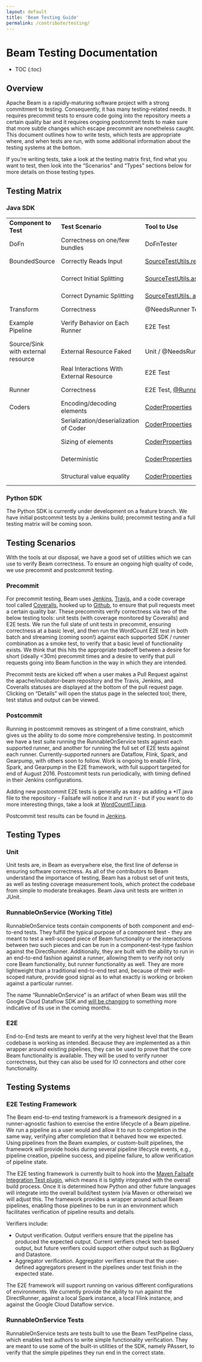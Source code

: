 ```yaml
---
layout: default
title: 'Beam Testing Guide'
permalink: /contribute/testing/
---
```


# Beam Testing Documentation

* TOC
{:toc}

## Overview

Apache Beam is a rapidly-maturing software project with a strong
commitment to testing. Consequently, it has many testing-related needs. It
requires precommit tests to ensure code going into the repository meets a
certain quality bar and it requires ongoing postcommit tests to make sure that
more subtle changes which escape precommit are nonetheless caught. This document
outlines how to write tests, which tests are appropriate where, and when tests
are run, with some additional information about the testing systems at the
bottom.

If you’re writing tests, take a look at the testing matrix first, find what you
want to test, then look into the “Scenarios” and “Types” sections below for more
details on those testing types.

## Testing Matrix

### Java SDK

<table>
  <tr>
   <td><strong>Component to Test</strong>
   </td>
   <td><strong>Test Scenario</strong>
   </td>
   <td><strong>Tool to Use</strong>
   </td>
   <td><strong>Link to Example</strong>
   </td>
   <td><strong>Type</strong>
   </td>
   <td><strong>Runs In</strong>
   </td>
  </tr>
  <tr>
   <td>DoFn
   </td>
   <td>Correctness on one/few bundles
   </td>
   <td>DoFnTester
   </td>
   <td><a href="https://github.com/apache/beam/blob/master/sdks/java/io/google-cloud-platform/src/test/java/org/apache/beam/sdk/io/gcp/bigquery/BigQueryIOTest.java#L1325">BigQueryIOTest</a>
   </td>
   <td>Unit
   </td>
   <td>Precommit, Postcommit
   </td>
  </tr>
  <tr>
   <td>BoundedSource
   </td>
   <td>Correctly Reads Input
   </td>
   <td><a href="https://github.com/apache/beam/blob/master/sdks/java/core/src/main/java/org/apache/beam/sdk/testing/SourceTestUtils.java#L128">SourceTestUtils.readFromSource</a>
   </td>
   <td><a href="https://github.com/apache/beam/blob/84a0dd1714028370befa80dea16f720edce05252/sdks/java/core/src/test/java/org/apache/beam/sdk/io/TextIOTest.java#L972">TextIOTest</a>
   </td>
   <td>Unit
   </td>
   <td>Precommit, Postcommit
   </td>
  </tr>
  <tr>
   <td>
   </td>
   <td>Correct Initial Splitting
   </td>
   <td><a href="https://github.com/apache/beam/blob/master/sdks/java/core/src/main/java/org/apache/beam/sdk/testing/SourceTestUtils.java#L201">SourceTestUtils.assertSourcesEqualReferenceSource</a>
   </td>
   <td><a href="https://github.com/apache/beam/blob/8b1e64a668489297e11926124c4eee6c8f69a3a7/sdks/java/io/google-cloud-platform/src/test/java/org/apache/beam/sdk/io/gcp/bigtable/BigtableIOTest.java#L339">BigtableTest</a>
   </td>
   <td>Unit
   </td>
   <td>Precommit, Postcommit
   </td>
  </tr>
  <tr>
   <td>
   </td>
   <td>Correct Dynamic Splitting
   </td>
   <td><a href="https://github.com/apache/beam/blob/master/sdks/java/core/src/main/java/org/apache/beam/sdk/testing/SourceTestUtils.java#L541">SourceTestUtils. assertSplitAtFractionExhaustive</a>
   </td>
   <td><a href="https://github.com/apache/beam/blob/84a0dd1714028370befa80dea16f720edce05252/sdks/java/core/src/test/java/org/apache/beam/sdk/io/TextIOTest.java#L1021">TextIOTest</a>
   </td>
   <td>Unit
   </td>
   <td>Precommit, Postcommit
   </td>
  </tr>
  <tr>
   <td>Transform
   </td>
   <td>Correctness
   </td>
   <td>@NeedsRunner Test
   </td>
   <td><a href="https://github.com/apache/beam/blob/master/sdks/java/core/src/test/java/org/apache/beam/sdk/transforms/ParDoTest.java#L1199">ParDoTest</a>
   </td>
   <td>@NeedsRunner
   </td>
   <td>
   </td>
  </tr>
  <tr>
   <td>Example Pipeline
   </td>
   <td>Verify Behavior on Each Runner
   </td>
   <td>E2E Test
   </td>
   <td><a href="https://github.com/apache/beam/blob/master/examples/java/src/test/java/org/apache/beam/examples/WordCountIT.java#L76">WordCountIT</a>
   </td>
   <td>E2E
   </td>
   <td>Postcommit (Except WordCountIT)
   </td>
  </tr>
  <tr>
   <td>Source/Sink with external resource
   </td>
   <td>External Resource Faked
   </td>
   <td>Unit / @NeedsRunner Test
   </td>
   <td><a href="https://github.com/apache/beam/blob/84a0dd1714028370befa80dea16f720edce05252/sdks/java/io/google-cloud-platform/src/test/java/org/apache/beam/sdk/io/gcp/bigtable/BigtableIOTest.java#L646">FakeBigtableService in BigtableTest</a>
   </td>
   <td>Unit / @NeedsRunner
   </td>
   <td>Precommit / Postcommit
   </td>
  </tr>
  <tr>
   <td>
   </td>
   <td>Real Interactions With External Resource
   </td>
   <td>E2E Test
   </td>
   <td><a href="https://github.com/apache/beam/blob/84a0dd1714028370befa80dea16f720edce05252/sdks/java/io/google-cloud-platform/src/test/java/org/apache/beam/sdk/io/gcp/bigtable/BigtableReadIT.java#L40">BigtableReadIT</a>
   </td>
   <td>E2E
   </td>
   <td>Postcommit
   </td>
  </tr>
  <tr>
   <td>Runner
   </td>
   <td>Correctness
   </td>
   <td>E2E Test, <a href="https://github.com/apache/beam/blob/master/runners/pom.xml#L47">@RunnableonService</a>
   </td>
   <td><a href="https://github.com/apache/beam/blob/master/examples/java/src/test/java/org/apache/beam/examples/WordCountIT.java#L78">WordCountIT</a>, <a href="https://github.com/apache/beam/blob/master/sdks/java/core/src/test/java/org/apache/beam/sdk/transforms/ParDoTest.java">ParDoTest</a>
   </td>
   <td>E2E, @RunnableonService
   </td>
   <td>Postcommit
   </td>
  </tr>
  <tr>
   <td>Coders
   </td>
   <td>Encoding/decoding elements
   </td>
   <td><a href="https://github.com/apache/beam/blob/master/sdks/java/core/src/main/java/org/apache/beam/sdk/testing/CoderProperties.java">CoderProperties</a>
   </td>
   <td><a href="https://github.com/apache/beam/blob/master/sdks/java/core/src/test/java/org/apache/beam/sdk/coders/NullableCoderTest.java">NullableCoderTest</a>
   </td>
   <td>Unit
   </td>
   <td>Precommit / Postcommit
   </td>
  </tr>
  <tr>
   <td>
   </td>
   <td>Serialization/deserialization of Coder
   </td>
   <td><a href="https://github.com/apache/beam/blob/master/sdks/java/core/src/main/java/org/apache/beam/sdk/testing/CoderProperties.java">CoderProperties</a>
   </td>
   <td><a href="https://github.com/apache/beam/blob/master/sdks/java/core/src/test/java/org/apache/beam/sdk/coders/NullableCoderTest.java">NullableCoderTest</a>
   </td>
   <td>Unit
   </td>
   <td>Precommit / Postcommit
   </td>
  </tr>
  <tr>
   <td>
   </td>
   <td>Sizing of elements
   </td>
   <td><a href="https://github.com/apache/beam/blob/master/sdks/java/core/src/main/java/org/apache/beam/sdk/testing/CoderProperties.java">CoderProperties</a>
   </td>
   <td><a href="https://github.com/apache/beam/blob/master/sdks/java/core/src/test/java/org/apache/beam/sdk/coders/NullableCoderTest.java">NullableCoderTest</a>
   </td>
   <td>Unit
   </td>
   <td>Precommit / Postcommit
   </td>
  </tr>
  <tr>
   <td>
   </td>
   <td>Deterministic
   </td>
   <td><a href="https://github.com/apache/beam/blob/master/sdks/java/core/src/main/java/org/apache/beam/sdk/testing/CoderProperties.java">CoderProperties</a>
   </td>
   <td><a href="https://github.com/apache/beam/blob/master/sdks/java/core/src/test/java/org/apache/beam/sdk/coders/NullableCoderTest.java">NullableCoderTest</a>
   </td>
   <td>Unit
   </td>
   <td>Precommit / Postcommit
   </td>
  </tr>
  <tr>
   <td>
   </td>
   <td>Structural value equality
   </td>
   <td><a href="https://github.com/apache/beam/blob/master/sdks/java/core/src/main/java/org/apache/beam/sdk/testing/CoderProperties.java">CoderProperties</a>
   </td>
   <td><a href="https://github.com/apache/beam/blob/master/sdks/java/core/src/test/java/org/apache/beam/sdk/coders/NullableCoderTest.java">NullableCoderTest</a>
   </td>
   <td>Unit
   </td>
   <td>Precommit / Postcommit
   </td>
  </tr>
</table>

### Python SDK

The Python SDK is currently under development on a feature branch. We have initial
postcommit tests by a Jenkins build; precommit testing and a full testing 
matrix will be coming soon.

## Testing Scenarios

With the tools at our disposal, we have a good set of utilities which we can use
to verify Beam correctness. To ensure an ongoing high quality of code, we use
precommit and postcommit testing.

### Precommit

For precommit testing, Beam uses
[Jenkins](https://builds.apache.org/view/Beam/),
[Travis](http://travis-ci.org/apache/incubator-beam), and a code coverage tool
called [Coveralls](https://coveralls.io/github/apache/incubator-beam), hooked up
to [Github](https://github.com/apache/beam), to ensure that pull
requests meet a certain quality bar. These precommits verify correctness via two
of the below testing tools: unit tests (with coverage monitored by Coveralls)
and E2E tests. We run the full slate of unit tests in precommit, ensuring
correctness at a basic level, and then run the WordCount E2E test in both batch
and streaming (coming soon!) against each supported SDK / runner combination as
a smoke test, to verify that a basic level of functionality exists. We think
that this hits the appropriate tradeoff between a desire for short (ideally
\<30m) precommit times and a desire to verify that pull requests going into Beam
function in the way in which they are intended.

Precommit tests are kicked off when a user makes a Pull Request against the
apache/incubator-beam repository and the Travis, Jenkins, and Coveralls statuses
are displayed at the bottom of the pull request page. Clicking on “Details” will
open the status page in the selected tool; there, test status and output can be
viewed.

### Postcommit

Running in postcommit removes as stringent of a time constraint, which gives us
the ability to do some more comprehensive testing. In postcommit we have a test
suite running the RunnableOnService tests against each supported runner, and
another for running the full set of E2E tests against each runner.
Currently-supported runners are Dataflow, Flink, Spark, and Gearpump, with
others soon to follow. Work is ongoing to enable Flink, Spark, and Gearpump in
the E2E framework, with full support targeted for end of August 2016. Postcommit
tests run periodically, with timing defined in their Jenkins configurations.

Adding new postcommit E2E tests is generally as easy as adding a \*IT.java file
to the repository - Failsafe will notice it and run it - but if you want to do
more interesting things, take a look at
[WordCountIT.java](https://github.com/apache/beam/blob/master/examples/java/src/test/java/org/apache/beam/examples/WordCountIT.java).

Postcommit test results can be found in
[Jenkins](https://builds.apache.org/view/Beam/).

## Testing Types

### Unit

Unit tests are, in Beam as everywhere else, the first line of defense in
ensuring software correctness. As all of the contributors to Beam understand the
importance of testing, Beam has a robust set of unit tests, as well as testing
coverage measurement tools, which protect the codebase from simple to moderate
breakages. Beam Java unit tests are written in JUnit.

### RunnableOnService (Working Title)

RunnableOnService tests contain components of both component and end-to-end
tests. They fulfill the typical purpose of a component test - they are meant to
test a well-scoped piece of Beam functionality or the interactions between two
such pieces and can be run in a component-test-type fashion against the
DirectRunner. Additionally, they are built with the ability to run in an
end-to-end fashion against a runner, allowing them to verify not only core Beam
functionality, but runner functionality as well. They are more lightweight than
a traditional end-to-end test and, because of their well-scoped nature, provide
good signal as to what exactly is working or broken against a particular runner.

The name “RunnableOnService” is an artifact of when Beam was still the Google
Cloud Dataflow SDK and [will be
changing](https://issues.apache.org/jira/browse/BEAM-655) to something more
indicative of its use in the coming months.

### E2E

End-to-End tests are meant to verify at the very highest level that the Beam
codebase is working as intended. Because they are implemented as a thin wrapper
around existing pipelines, they can be used to prove that the core Beam
functionality is available. They will be used to verify runner correctness, but
they can also be used for IO connectors and other core functionality.

## Testing Systems

### E2E Testing Framework

The Beam end-to-end testing framework is a framework designed in a
runner-agnostic fashion to exercise the entire lifecycle of a Beam pipeline. We
run a pipeline as a user would and allow it to run to completion in the same
way, verifying after completion that it behaved how we expected. Using pipelines
from the Beam examples, or custom-built pipelines, the framework will provide
hooks during several pipeline lifecycle events, e.g., pipeline creation,
pipeline success, and pipeline failure, to allow verification of pipeline state.

The E2E testing framework is currently built to hook into the [Maven Failsafe
Integration Test
plugin](http://maven.apache.org/surefire/maven-failsafe-plugin/), which means it
is tightly integrated with the overall build process. Once it is determined how
Python and other future languages will integrate into the overall build/test
system (via Maven or otherwise) we will adjust this. The framework provides a
wrapper around actual Beam pipelines, enabling those pipelines to be run in an
environment which facilitates verification of pipeline results and details.

Verifiers include:

*   Output verification. Output verifiers ensure that the pipeline has produced
    the expected output. Current verifiers check text-based output, but future
    verifiers could support other output such as BigQuery and Datastore.
*   Aggregator verification. Aggregator verifiers ensure that the user-defined
    aggregators present in the pipelines under test finish in the expected
    state.

The E2E framework will support running on various different configurations of
environments. We currently provide the ability to run against the DirectRunner,
against a local Spark instance, a local Flink instance, and against the Google
Cloud Dataflow service.

### RunnableOnService Tests

RunnableOnService tests are tests built to use the Beam TestPipeline class,
which enables test authors to write simple functionality verification. They are
meant to use some of the built-in utilities of the SDK, namely PAssert, to
verify that the simple pipelines they run end in the correct state.

